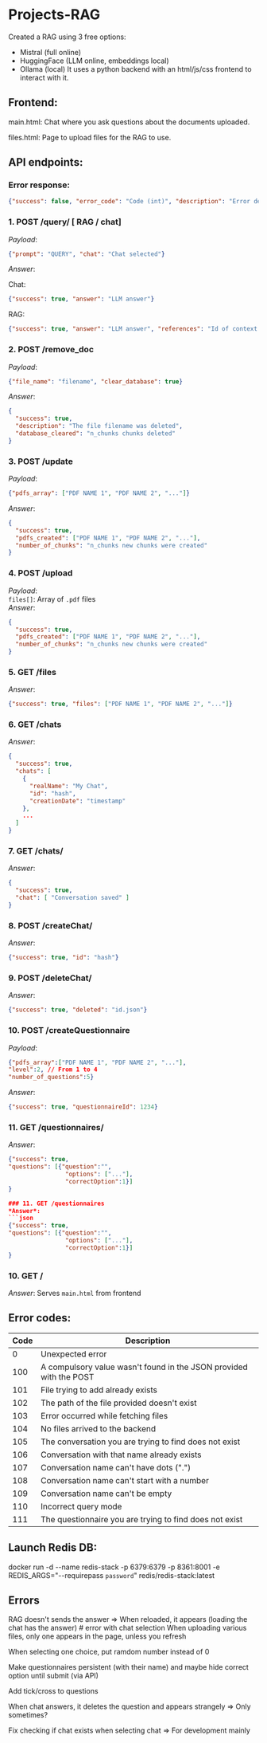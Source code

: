 # Projects-RAG
Created a RAG using 3 free options:
- Mistral (full online)
- HuggingFace (LLM online, embeddings local)
- Ollama (local)
It uses a python backend with an html/js/css frontend to interact with it.

## Frontend:
main.html: Chat where you ask questions about the documents uploaded.

files.html: Page to upload files for the RAG to use.

## API endpoints:

### Error response:
```json
{"success": false, "error_code": "Code (int)", "description": "Error description"}
```

### 1. POST /query/<queryMode> [ RAG / chat]
*Payload*: 
```json
{"prompt": "QUERY", "chat": "Chat selected"}
```
*Answer*: 

  Chat: 
  ```json
  {"success": true, "answer": "LLM answer"}
  ```
  RAG: 
  ```json
  {"success": true, "answer": "LLM answer", "references": "Id of context peices", "reference_text": "Context pieces text"}
  ```

### 2. POST /remove_doc  
*Payload*:  
```json
{"file_name": "filename", "clear_database": true}
```
*Answer*:  
```json
{
  "success": true,
  "description": "The file filename was deleted",
  "database_cleared": "n_chunks chunks deleted"
}
```

### 3. POST /update  
*Payload*:  
```json
{"pdfs_array": ["PDF NAME 1", "PDF NAME 2", "..."]}
```
*Answer*:  
```json
{
  "success": true,
  "pdfs_created": ["PDF NAME 1", "PDF NAME 2", "..."],
  "number_of_chunks": "n_chunks new chunks were created"
}
```

### 4. POST /upload  
*Payload*:  
`files[]`: Array of `.pdf` files  
*Answer*:  
```json
{
  "success": true,
  "pdfs_created": ["PDF NAME 1", "PDF NAME 2", "..."],
  "number_of_chunks": "n_chunks new chunks were created"
}
```

### 5. GET /files  
*Answer*:  
```json
{"success": true, "files": ["PDF NAME 1", "PDF NAME 2", "..."]}
```

### 6. GET /chats  
*Answer*:  
```json
{
  "success": true,
  "chats": [
    {
      "realName": "My Chat",
      "id": "hash",
      "creationDate": "timestamp"
    },
    ...
  ]
}
```

### 7. GET /chats/<id>  
*Answer*:  
```json
{
  "success": true,
  "chat": [ "Conversation saved" ]
}
```

### 8. POST /createChat/<name>  
*Answer*:  
```json
{"success": true, "id": "hash"}
```

### 9. POST /deleteChat/<name>  
*Answer*:  
```json
{"success": true, "deleted": "id.json"}
```

### 10. POST /createQuestionnaire
*Payload*:  
```json
{"pdfs_array":["PDF NAME 1", "PDF NAME 2", "..."],
"level":2, // From 1 to 4
"number_of_questions":5}
```

*Answer*:  
```json
{"success": true, "questionnaireId": 1234}
```
### 11. GET /questionnaires/<id>
*Answer*:  
```json
{"success": true, 
"questions": [{"question":"",
                "options": ["..."],
                "correctOption":1}]
}

### 11. GET /questionnaires
*Answer*:  
```json
{"success": true, 
"questions": [{"question":"",
                "options": ["..."],
                "correctOption":1}]
}
```

### 10. GET /  
*Answer*: Serves `main.html` from frontend


## Error codes:

| Code | Description |
|------|-------------|
| 0    | Unexpected error |
| 100  | A compulsory value wasn't found in the JSON provided with the POST |
| 101  | File trying to add already exists |
| 102  | The path of the file provided doesn't exist |
| 103  | Error occurred while fetching files |
| 104  | No files arrived to the backend |
| 105  | The conversation you are trying to find does not exist |
| 106  | Conversation with that name already exists |
| 107  | Conversation name can't have dots (".") |
| 108  | Conversation name can't start with a number |
| 109  | Conversation name can't be empty |
| 110  | Incorrect query mode |
| 111  | The questionnaire you are trying to find does not exist |

##  Launch Redis DB:
docker run -d --name redis-stack -p 6379:6379 -p 8361:8001 -e REDIS_ARGS="--requirepass `password`" redis/redis-stack:latest



## Errors

RAG doesn't sends the answer => When reloaded, it appears (loading the chat has the answer) # error with chat selection
When uploading various files, only one appears in the page, unless you refresh

  When selecting one choice, put ramdom number instead of 0

  Make questionnaires persistent (with their name) and maybe hide correct option until submit (via API)

  Add tick/cross to questions

When chat answers, it deletes the question and appears strangely => Only sometimes?

Fix checking if chat exists when selecting chat => For development mainly

